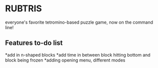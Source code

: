 RUBTRIS
=======

everyone's favorite tetromino-based puzzle game, now on the command line!

Features to-do list
----

*add in n-shaped blocks
*add time in between block hitting bottom and block being frozen
*adding opening menu, different modes